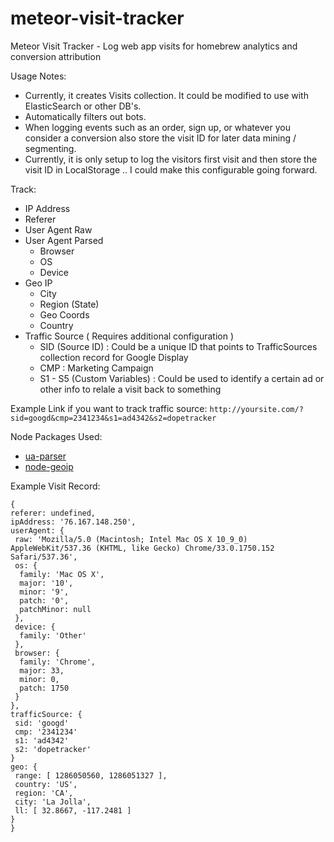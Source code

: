 meteor-visit-tracker
===================

Meteor Visit Tracker - Log web app visits for homebrew analytics and conversion attribution

Usage Notes: 
* Currently, it creates Visits collection. It could be modified to use with ElasticSearch or other DB's.
* Automatically filters out bots.
* When logging events such as an order, sign up, or whatever you consider a conversion also store the visit ID for later data mining / segmenting.
* Currently, it is only setup to log the visitors first visit and then store the visit ID in LocalStorage .. I could make this configurable going forward.

Track:
  * IP Address
  * Referer
  * User Agent Raw
  * User Agent Parsed
    * Browser
    * OS
    * Device
  * Geo IP
    * City
    * Region (State)
    * Geo Coords
    * Country
  * Traffic Source ( Requires additional configuration )
    * SID (Source ID) : Could be a unique ID that points to TrafficSources collection record for Google Display
    * CMP : Marketing Campaign
    * S1 - S5 (Custom Variables) : Could be used to identify a certain ad or other info to relale a visit back to something
    
Example Link if you want to track traffic source:
`http://yoursite.com/?sid=googd&cmp=2341234&s1=ad4342&s2=dopetracker`


Node Packages Used:
* [ua-parser](https://github.com/tobie/ua-parser)
* [node-geoip](https://github.com/bluesmoon/node-geoip)


Example Visit Record:
```
{ 
referer: undefined,
ipAddress: '76.167.148.250',
userAgent: { 
 raw: 'Mozilla/5.0 (Macintosh; Intel Mac OS X 10_9_0) AppleWebKit/537.36 (KHTML, like Gecko) Chrome/33.0.1750.152 Safari/537.36',
 os: { 
  family: 'Mac OS X',
  major: '10',
  minor: '9',
  patch: '0',
  patchMinor: null 
 },
 device: { 
  family: 'Other' 
 },
 browser: {
  family: 'Chrome',
  major: 33,
  minor: 0,
  patch: 1750 
 }
},
trafficSource: {
 sid: 'googd'
 cmp: '2341234'
 s1: 'ad4342'
 s2: 'dopetracker'
}
geo: { 
 range: [ 1286050560, 1286051327 ],
 country: 'US',
 region: 'CA',
 city: 'La Jolla',
 ll: [ 32.8667, -117.2481 ] 
} 
}

```

